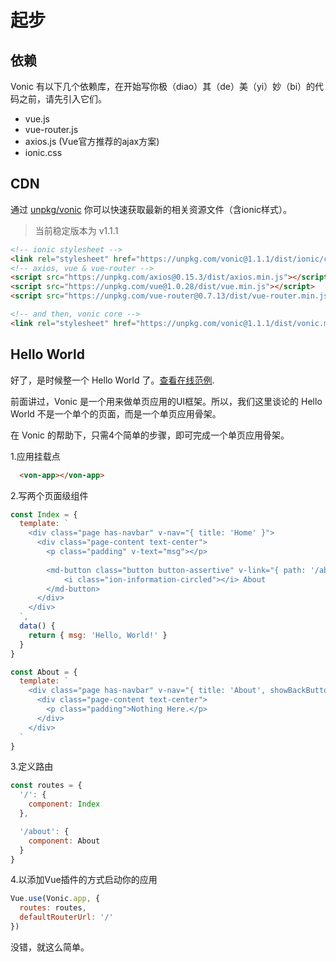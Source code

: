 # 起步

## 依赖
Vonic 有以下几个依赖库，在开始写你极（diao）其（de）美（yi）妙（bi）的代码之前，请先引入它们。
 - vue.js
 - vue-router.js
 - axios.js (Vue官方推荐的ajax方案)
 - ionic.css

## CDN
通过 [unpkg/vonic](https://unpkg.com/vonic) 你可以快速获取最新的相关资源文件（含ionic样式）。
> 当前稳定版本为 v1.1.1

```html
<!-- ionic stylesheet -->
<link rel="stylesheet" href="https://unpkg.com/vonic@1.1.1/dist/ionic/css/ionic.css">
<!-- axios, vue & vue-router -->
<script src="https://unpkg.com/axios@0.15.3/dist/axios.min.js"></script>
<script src="https://unpkg.com/vue@1.0.28/dist/vue.min.js"></script>
<script src="https://unpkg.com/vue-router@0.7.13/dist/vue-router.min.js"></script>

<!-- and then, vonic core -->
<link rel="stylesheet" href="https://unpkg.com/vonic@1.1.1/dist/vonic.min.js">
```

## Hello World
好了，是时候整一个 Hello World 了。[查看在线范例](https://jsfiddle.net/wangdahoo/x2wf0x4j/).

前面讲过，Vonic 是一个用来做单页应用的UI框架。所以，我们这里谈论的 Hello World 不是一个单个的页面，而是一个单页应用骨架。

在 Vonic 的帮助下，只需4个简单的步骤，即可完成一个单页应用骨架。

1.应用挂载点

```html
  <von-app></von-app>
```

2.写两个页面级组件

```js
const Index = {
  template: `
    <div class="page has-navbar" v-nav="{ title: 'Home' }">
      <div class="page-content text-center">
        <p class="padding" v-text="msg"></p>
        
        <md-button class="button button-assertive" v-link="{ path: '/about' }">
        	<i class="ion-information-circled"></i> About
        </md-button>
      </div>
    </div>
  `,
  data() {
    return { msg: 'Hello, World!' }
  }
}

const About = {
  template: `
    <div class="page has-navbar" v-nav="{ title: 'About', showBackButton: true }">
      <div class="page-content text-center">
        <p class="padding">Nothing Here.</p>
      </div>
    </div>
  `
}
```

3.定义路由

```js
const routes = {
  '/': {
    component: Index
  },

  '/about': {
    component: About
  }
}
```

4.以添加Vue插件的方式启动你的应用

```js
Vue.use(Vonic.app, {
  routes: routes,
  defaultRouterUrl: '/'
})
```

没错，就这么简单。
